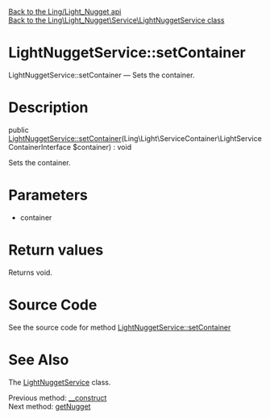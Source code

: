 [Back to the Ling/Light_Nugget api](https://github.com/lingtalfi/Light_Nugget/blob/master/doc/api/Ling/Light_Nugget.md)<br>
[Back to the Ling\Light_Nugget\Service\LightNuggetService class](https://github.com/lingtalfi/Light_Nugget/blob/master/doc/api/Ling/Light_Nugget/Service/LightNuggetService.md)


LightNuggetService::setContainer
================



LightNuggetService::setContainer — Sets the container.




Description
================


public [LightNuggetService::setContainer](https://github.com/lingtalfi/Light_Nugget/blob/master/doc/api/Ling/Light_Nugget/Service/LightNuggetService/setContainer.md)(Ling\Light\ServiceContainer\LightServiceContainerInterface $container) : void




Sets the container.




Parameters
================


- container

    


Return values
================

Returns void.








Source Code
===========
See the source code for method [LightNuggetService::setContainer](https://github.com/lingtalfi/Light_Nugget/blob/master/Service/LightNuggetService.php#L39-L42)


See Also
================

The [LightNuggetService](https://github.com/lingtalfi/Light_Nugget/blob/master/doc/api/Ling/Light_Nugget/Service/LightNuggetService.md) class.

Previous method: [__construct](https://github.com/lingtalfi/Light_Nugget/blob/master/doc/api/Ling/Light_Nugget/Service/LightNuggetService/__construct.md)<br>Next method: [getNugget](https://github.com/lingtalfi/Light_Nugget/blob/master/doc/api/Ling/Light_Nugget/Service/LightNuggetService/getNugget.md)<br>


